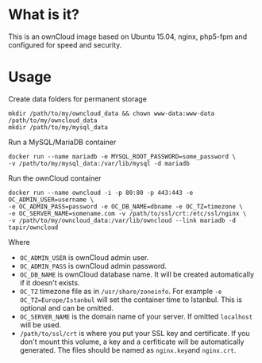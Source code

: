 # What is it?
This is an ownCloud image based on Ubuntu 15.04, nginx, php5-fpm and configured for speed and security.
# Usage
Create data folders for permanent storage
```
mkdir /path/to/my/owncloud_data && chown www-data:www-data /path/to/my/owncloud_data
mkdir /path/to/my/mysql_data
```

Run a MySQL/MariaDB container
```
docker run --name mariadb -e MYSQL_ROOT_PASSWORD=some_password \
-v /path/to/my/mysql_data:/var/lib/mysql -d mariadb
```

Run the ownCloud container
```
docker run --name owncloud -i -p 80:80 -p 443:443 -e OC_ADMIN_USER=username \
-e OC_ADMIN_PASS=password -e OC_DB_NAME=dbname -e OC_TZ=timezone \
-e OC_SERVER_NAME=somename.com -v /path/to/ssl/crt:/etc/ssl/nginx \
-v /path/to/my/owncloud_data:/var/lib/owncloud --link mariadb -d tapir/owncloud
```

Where
* ` OC_ADMIN_USER ` is ownCloud admin user.
* ` OC_ADMIN_PASS ` is ownCloud admin password.
* ` OC_DB_NAME ` is ownCloud database name. It will be created automatically if it doesn't exists.
* ` OC_TZ ` timezone file as in `/usr/share/zoneinfo`. For example `-e OC_TZ=Europe/Istanbul` will set the container time to Istanbul. This is optional and can be omitted.
* ` OC_SERVER_NAME ` is the domain name of your server. If omitted ` localhost ` will be used.
* ` /path/to/ssl/crt ` is where you put your SSL key and certificate. If you don't mount this volume, a key and a cerfiticate will be automatically generated. The files should be named as `nginx.key`and `nginx.crt`.
